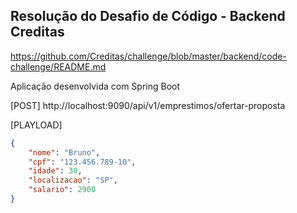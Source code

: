 ## Resolução do Desafio de Código - Backend Creditas

https://github.com/Creditas/challenge/blob/master/backend/code-challenge/README.md

Aplicação desenvolvida com Spring Boot

[POST] 
http://localhost:9090/api/v1/emprestimos/ofertar-proposta

[PLAYLOAD]
```json
{
    "nome": "Bruno",
    "cpf": "123.456.789-10",
    "idade": 30,
    "localizacao": "SP",
    "salario": 2900
}
```
